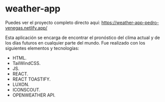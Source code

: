 # weather-app
Puedes ver el proyecto completo directo aquí: https://weather-app-pedro-venegas.netlify.app/

Esta aplicación se encarga de encontrar el pronóstico del clima actual y de los días futuros en cualquier parte del mundo. 
Fue realizado con los siguientes elementos y tecnologías:

* HTML.
* TailWindCSS.
* JS.
* REACT.
* REACT TOASTIFY.
* LUXON.
* ICONSCOUT.
* OPENWEATHER API.
